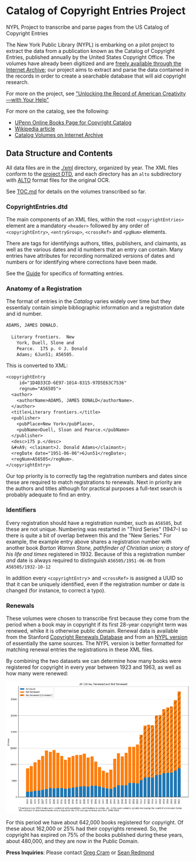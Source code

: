 # Catalog of Copyright Entries Project
NYPL Project to transcribe and parse pages from the US Catalog of Copyright Entries

The New York Public Library (NYPL) is embarking on a pilot project to extract the data from a publication known as the Catalog of Copyright Entries, published annually by the United States Copyright Office. The volumes have already been digitized and are [freely available through the Internet Archive](https://archive.org/details/copyrightrecords); our project aims to extract and parse the data contained in the records in order to create a searchable database that will aid copyright research.

For more on the project, see ["Unlocking the Record of American Creativity—with Your Help"](https://www.nypl.org/blog/2018/03/30/unlocking-record-american-creativity)

For more on the catalog, see the following: 

- [UPenn Online Books Page for Copyright Catalog](http://onlinebooks.library.upenn.edu/cce/)
- [Wikipedia article](https://en.wikipedia.org/wiki/Copyright_Catalog)
- [Catalog Volumes on Internet Archive](http://archive.org/details/copyrightrecords/)

## Data Structure and Contents

All data files are in the [./xml](./xml/) directory, organized by year. The XML files conform to the [project DTD](CopyrightEntries.dtd), and each directory has an `alto` subdirectory with [ALTO](https://altoxml.github.io/) format files for the original OCR.

See [TOC.md](xml/TOC.md) for details on the volumes transcribed so far.

### CopyrightEntries.dtd

The main components of an XML files, within the root `<copyrightEntries>` element are a mandatory `<header>` followed by any order of `<copyrightEntry>`, `<entryGroup>`, `<crossRef>` and `<pgNum>` elements.

There are tags for identifyings authors, titles, publishers, and claimants, as well as the various dates and id numbers that an entry can contain. Many entries have attributes for recording normalized versions of dates and numbers or for identifying where corrections have been made.

 See the [Guide](./guide.md) for specifics of formatting entries.

### Anatomy of a Registration

The format of entries in the _Catalog_ varies widely over time but they essentialy contain simple bibliographic information and a registration date and id number.

    ADAMS, JAMES DONALD.

      Literary frontiers.  New
        York, Duell, Slone and
        Pearce.  175 p. © J. Donald 
		Adams; 6Jun51; A56505.

This is converted to XML:

    <copyrightEntry 
         id="1D4D33CD-6E97-1014-8315-97D5E63C7536"
         regnum="A56505">
      <author>
        <authorName>ADAMS, JAMES DONALD</authorName>.
      </author> 
      <title>Literary frontiers.</title>
      <publisher>
        <pubPlace>New York</pubPlace>, 
        <pubName>Duell, Sloan and Pearce.</pubName> 
      </publisher>
      <desc>175 p.</desc> 
      &#xA9; <claimant>J. Donald Adams</claimant>;
      <regDate date="1951-06-06">6Jun51</regDate>; 
      <regNum>A56505</regNum>.
    </copyrightEntry>
    
Our top priority is to correctly tag the registration numbers and dates since these are required to match registrations to renewals. Next in priority are the authors and titles although for practical purposes a full-text search is probably adequate to find an entry.

### Identifiers

Every registration should have a registration number, such as `A56505`, but these are not unique. Numbering was restarted in "Third Series" (1947–) so there is quite a bit of overlap between this and the "New Series." For example, the example entry above shares a registration number with another book _Barton Warren Stone, pathfinder of Christian union; a story of his life and times_ registered in 1932. Because of this a registration number _and_ date is always required to distinguish `A56505/1951-06-06` from `A56505/1932-10-12`

In addition every `<copyrightEntry`> and `<crossRef>` is assigned a UUID so that it can be uniquely identified, even if the registration number or date is changed (for instance, to correct a typo).

### Renewals

These volumes were chosen to transcribe first because they come from the period when a book may in copyright if its first 28-year copyright term was renewed, whike it is otherwise public domain. Renewal data is available from the Stanford [Copyright Renewals Database](https://exhibits.stanford.edu/copyrightrenewals) and from an [NYPL version](https://github.com/NYPL/cce-renewals/) of essentially the same sources. The NYPL version is better formatted for matching renewal entries the registrations in these XML files.

By combining the two datasets we can determine how many books were registered for copyright in every year between 1923 and 1963, as well as how many were renewed:

![Chart showing the number of books registered and renewed each year, 1923-1963](cce-renewal-rate.png)

For this period we have about 642,000 books registered for copyright. Of these about 162,000 or 25% had their copyrights renewed. So, the copyright has expired on 75% of the books published during these years, about 480,000, and they are now in the Public Domain.

**Press Inquiries**: Please contact [Greg Cram](mailto:gregcram@nypl.org) or [Sean Redmond](mailto:seanredmond@nypl.org)
